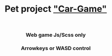 <br>
<h1 align="center">Pet project <a href="https://maxim-belyi.github.io/pet_Car-Game/" target="_blank"> "Car-Game" </a>
<br>
<br> 
<h3 align="center">Web game Js/Scss only
<br>
<h3 align="center"><srtrong>Arrow</srtrong>keys or <strong>WASD</strong> control
